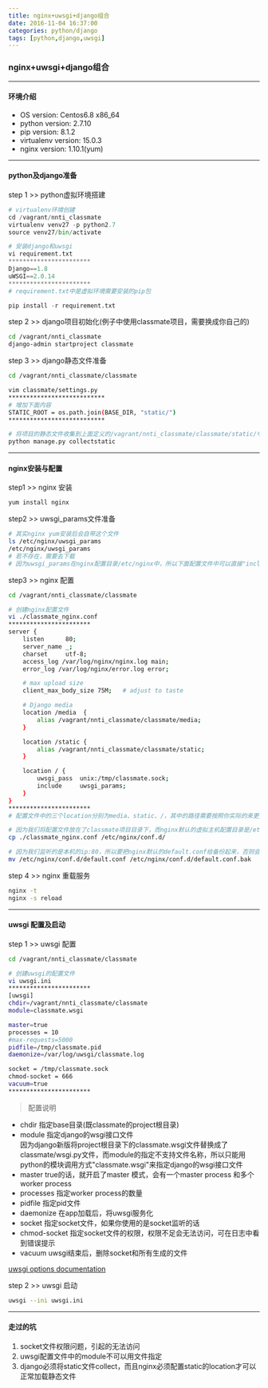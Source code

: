 ```yaml
---
title: nginx+uwsgi+django组合
date: 2016-11-04 16:37:00
categories: python/django
tags: [python,django,uwsgi]
---
```

### nginx+uwsgi+django组合

----

#### 环境介绍
- OS version: Centos6.8 x86_64
- python version: 2.7.10
- pip version: 8.1.2
- virtualenv version: 15.0.3
- nginx version: 1.10.1(yum)

----

#### python及django准备
step 1 >> python虚拟环境搭建
``` python
# virtualenv环境创建
cd /vagrant/nnti_classmate
virtualenv venv27 -p python2.7
source venv27/bin/activate

# 安装django和uwsgi
vi requirement.txt
***********************
Django==1.8
uWSGI==2.0.14
***********************
# requirement.txt中是虚拟环境需要安装的pip包

pip install -r requirement.txt
```

step 2 >> django项目初始化(例子中使用classmate项目，需要换成你自己的)
``` bash
cd /vagrant/nnti_classmate
django-admin startproject classmate
```

step 3 >> django静态文件准备
``` bash
cd /vagrant/nnti_classmate/classmate

vim classmate/settings.py
***************************
# 增加下面内容
STATIC_ROOT = os.path.join(BASE_DIR, "static/")
***************************

# 将项目的静态文件收集到上面定义的/vagrant/nnti_classmate/classmate/static/中
python manage.py collectstatic
```

----

#### nginx安装与配置
step1 >> nginx 安装  
``` bash
yum install nginx
```

step2 >> uwsgi_params文件准备  
``` bash
# 其实nginx yum安装后会自带这个文件
ls /etc/nginx/uwsgi_params
/etc/nginx/uwsgi_params
# 若不存在，需要去下载
# 因为uwsgi_params在nginx配置目录/etc/nginx中，所以下面配置文件中可以直接"include uwsgi_params;"，否则需要指定绝对路径。
```

step3 >> nginx 配置  
``` bash
cd /vagrant/nnti_classmate/classmate

# 创建nginx配置文件
vi ./classmate_nginx.conf
***********************
server {
    listen      80;
    server_name _;
    charset     utf-8;
    access_log /var/log/nginx/nginx.log main;
    error_log /var/log/nginx/error.log error;

    # max upload size
    client_max_body_size 75M;   # adjust to taste

    # Django media
    location /media  {
        alias /vagrant/nnti_classmate/classmate/media;
    }

    location /static {
        alias /vagrant/nnti_classmate/classmate/static;
    }

    location / {
        uwsgi_pass  unix:/tmp/classmate.sock;
        include     uwsgi_params;
    }
}
***********************
# 配置文件中的三个location分别为media、static、/，其中的路径需要按照你实际的来更换

# 因为我们将配置文件放在了classmate项目目录下，而nginx默认的虚拟主机配置目录是/etc/nginx/conf.d，所以需要拷贝过去
cp ./classmate_nginx.conf /etc/nginx/conf.d/

# 因为我们监听的是本机的ip:80，所以要把nginx默认的default.conf给备份起来，否则会冲突
mv /etc/nginx/conf.d/default.conf /etc/nginx/conf.d/default.conf.bak
```

step 4 >> nginx 重载服务
``` bash
nginx -t
nginx -s reload
```

----

#### uwsgi 配置及启动
step 1 >> uwsgi 配置
``` bash
cd /vagrant/nnti_classmate/classmate

# 创建uwsgi的配置文件
vi uwsgi.ini
***********************
[uwsgi]
chdir=/vagrant/nnti_classmate/classmate
module=classmate.wsgi

master=true
processes = 10
#max-requests=5000
pidfile=/tmp/classmate.pid
daemonize=/var/log/uwsgi/classmate.log

socket = /tmp/classmate.sock
chmod-socket = 666
vacuum=true
***********************
```
> 配置说明
- chdir 指定base目录(既classmate的project根目录)
- module 指定django的wsgi接口文件  
  因为django新版将project根目录下的classmate.wsgi文件替换成了classmate/wsgi.py文件，而module的指定不支持文件名称，所以只能用python的模块调用方式"classmate.wsgi"来指定django的wsgi接口文件
- master true的话，就开启了master 模式，会有一个master process 和多个worker process
- processes 指定worker process的数量
- pidfile 指定pid文件
- daemonize 在app加载后，将uwsgi服务化
- socket 指定socket文件，如果你使用的是socket监听的话
- chmod-socket 指定socket文件的权限，权限不足会无法访问，可在日志中看到错误提示
- vacuum uwsgi结束后，删除socket和所有生成的文件

[uwsgi options documentation](http://uwsgi-docs.readthedocs.io/en/latest/Options.html)

step 2 >> uwsgi 启动
``` bash
uwsgi --ini uwsgi.ini
```

----

#### 走过的坑
1. socket文件权限问题，引起的无法访问
2. uwsgi配置文件中的module不可以用文件指定
3. django必须将static文件collect，而且nginx必须配置static的location才可以正常加载静态文件

